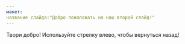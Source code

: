 ```yaml
---
макет:
название слайда:"Добро пожаловать на наш второй слайд!"
---
```

Твори добро!
Используйте стрелку влево, чтобы вернуться назад!
